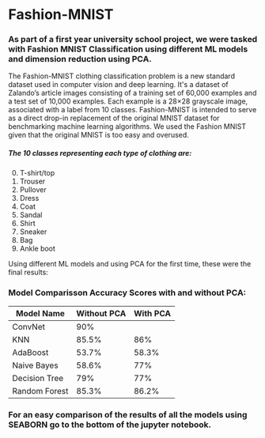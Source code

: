 # Fashion-MNIST

### As part of a first year university school project, we were tasked with Fashion MNIST Classification using different ML models and dimension reduction using PCA.

The Fashion-MNIST clothing classification problem is a new standard dataset used in computer vision and deep learning. It's a dataset of Zalando’s article images consisting of a training set of 60,000 examples and a test set of 10,000 examples. Each example is a 28×28 grayscale image, associated with a label from 10 classes. Fashion-MNIST is intended to serve as a direct drop-in replacement of the original MNIST dataset for benchmarking machine learning algorithms.
We used the Fashion MNIST given that the original MNIST is too easy and overused.

##### The 10 classes representing each type of clothing are:

0. T-shirt/top
1. Trouser
2. Pullover
3. Dress
4. Coat
5. Sandal
6. Shirt
7. Sneaker
8. Bag
9. Ankle boot



Using different ML models and using PCA for the first time, these were the final results:

### Model Comparisson Accuracy Scores with and without PCA:

Model Name | Without PCA | With PCA
------------ | ------------- | -------------
ConvNet | 90% | 
KNN | 85.5% | 86%
AdaBoost | 53.7% | 58.3%
Naive Bayes | 58.6% | 77%
Decision Tree | 79% | 77%
Random Forest | 85.3% | 86.2%


### For an easy comparison of the results of all the models using SEABORN go to the bottom of the jupyter notebook.


